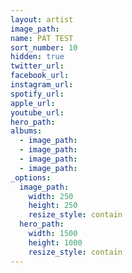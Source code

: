 ```yaml
---
layout: artist
image_path:
name: PAT TEST
sort_number: 10
hidden: true
twitter_url:
facebook_url:
instagram_url:
spotify_url:
apple_url:
youtube_url:
hero_path:
albums:
  - image_path:
  - image_path:
  - image_path:
  - image_path:
_options:
  image_path:
    width: 250
    height: 250
    resize_style: contain
  hero_path:
    width: 1500
    height: 1000
    resize_style: contain
---
```

